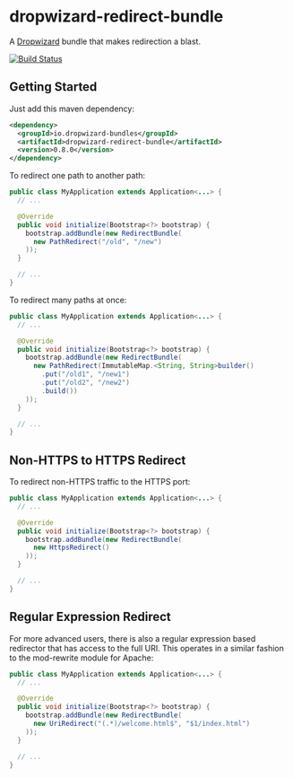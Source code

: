 # dropwizard-redirect-bundle

A [Dropwizard](http://dropwizard.io) bundle that makes redirection a blast.

[![Build Status](https://travis-ci.org/dropwizard-bundles/dropwizard-redirect-bundle.png)](https://travis-ci.org/dropwizard-bundles/dropwizard-redirect-bundle)

## Getting Started

Just add this maven dependency:
```xml
<dependency>
  <groupId>io.dropwizard-bundles</groupId>
  <artifactId>dropwizard-redirect-bundle</artifactId>
  <version>0.8.0</version>
</dependency>
```

To redirect one path to another path:
```java
public class MyApplication extends Application<...> {
  // ...

  @Override
  public void initialize(Bootstrap<?> bootstrap) {
    bootstrap.addBundle(new RedirectBundle(
      new PathRedirect("/old", "/new")
    ));
  }

  // ...
}
```

To redirect many paths at once:
```java
public class MyApplication extends Application<...> {
  // ...

  @Override
  public void initialize(Bootstrap<?> bootstrap) {
    bootstrap.addBundle(new RedirectBundle(
      new PathRedirect(ImmutableMap.<String, String>builder()
        .put("/old1", "/new1")
        .put("/old2", "/new2")
        .build())
    ));
  }

  // ...
}
```

## Non-HTTPS to HTTPS Redirect

To redirect non-HTTPS traffic to the HTTPS port:
```java
public class MyApplication extends Application<...> {
  // ...

  @Override
  public void initialize(Bootstrap<?> bootstrap) {
    bootstrap.addBundle(new RedirectBundle(
      new HttpsRedirect()
    ));
  }

  // ...
}
```

## Regular Expression Redirect

For more advanced users, there is also a regular expression based redirector that has access to the full URI.  This
operates in a similar fashion to the mod-rewrite module for Apache:
```java
public class MyApplication extends Application<...> {
  // ...

  @Override
  public void initialize(Bootstrap<?> bootstrap) {
    bootstrap.addBundle(new RedirectBundle(
      new UriRedirect("(.*)/welcome.html$", "$1/index.html")
    ));
  }

  // ...
}
```


